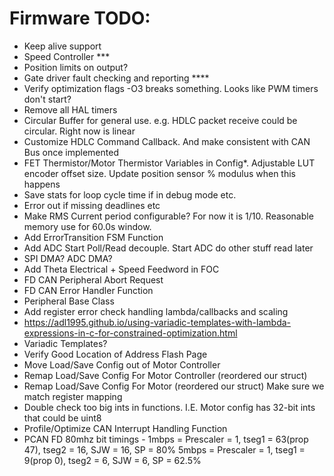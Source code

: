 # Firmware TODO:
* Keep alive support
* Speed Controller ***
* Position limits on output?
* Gate driver fault checking and reporting ****
* Verify optimization flags -O3 breaks something.  Looks like PWM timers don't start?
* Remove all HAL timers
* Circular Buffer for general use. e.g. HDLC packet receive could be circular.  Right now is linear
* Customize HDLC Command Callback.  And make consistent with CAN Bus once implemented
* FET Thermistor/Motor Thermistor Variables in Config*. Adjustable LUT encoder offset size.  Update position sensor % modulus when this happens
* Save stats for loop cycle time if in debug mode etc.
* Error out if missing deadlines etc
* Make RMS Current period configurable?  For now it is 1/10.  Reasonable memory use for 60.0s window.
* Add ErrorTransition FSM Function
* Add ADC Start Poll/Read decouple.  Start ADC do other stuff read later
* SPI DMA? ADC DMA?
* Add Theta Electrical + Speed Feedword in FOC
* FD CAN Peripheral Abort Request
* FD CAN Error Handler Function
* Peripheral Base Class
* Add register error check handling lambda/callbacks and scaling
* https://adl1995.github.io/using-variadic-templates-with-lambda-expressions-in-c-for-constrained-optimization.html
* Variadic Templates?
* Verify Good Location of Address Flash Page
* Move Load/Save Config out of Motor Controller
* Remap Load/Save Config For Motor Controller (reordered our struct)
* Remap Load/Save Config For Motor (reordered our struct) Make sure we match register mapping
* Double check too big ints in functions.  I.E. Motor config has 32-bit ints that could be uint8
* Profile/Optimize CAN Interrupt Handling Function
* PCAN FD 80mhz bit timings - 
1mbps = Prescaler = 1, tseg1 = 63(prop 47), tseg2 = 16, SJW = 16, SP = 80%
5mbps = Prescaler = 1, tseg1 = 9(prop 0),  tseg2 = 6,  SJW = 6,  SP = 62.5%
